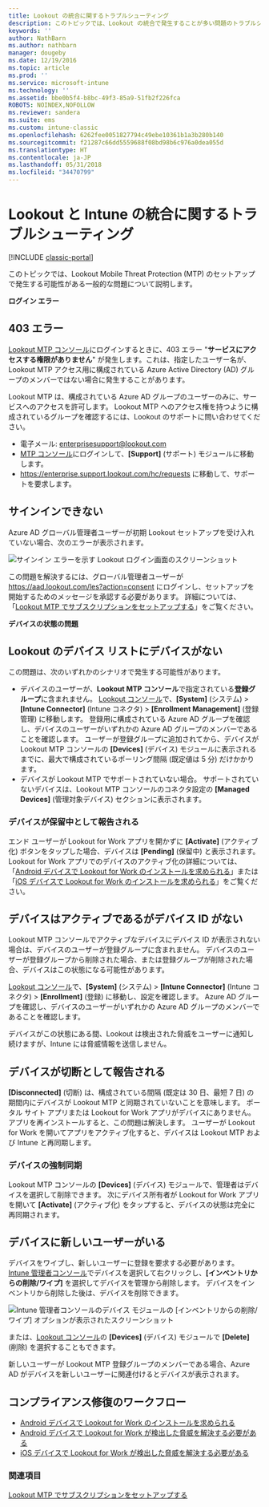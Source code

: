 ```yaml
---
title: Lookout の統合に関するトラブルシューティング
description: このトピックでは、Lookout の統合で発生することが多い問題のトラブルシューティングについて説明します
keywords: ''
author: NathBarn
ms.author: nathbarn
manager: dougeby
ms.date: 12/19/2016
ms.topic: article
ms.prod: ''
ms.service: microsoft-intune
ms.technology: ''
ms.assetid: bbe0b5f4-b8bc-49f3-85a9-51fb2f226fca
ROBOTS: NOINDEX,NOFOLLOW
ms.reviewer: sandera
ms.suite: ems
ms.custom: intune-classic
ms.openlocfilehash: 6262fee0051827794c49ebe10361b1a3b280b140
ms.sourcegitcommit: f21287c66dd5559688f08bd98b6c976a0dea055d
ms.translationtype: HT
ms.contentlocale: ja-JP
ms.lasthandoff: 05/31/2018
ms.locfileid: "34470799"
---
```

# <a name="troubleshoot-lookout-integration-with-intune"></a>Lookout と Intune の統合に関するトラブルシューティング

[!INCLUDE [classic-portal](../includes/classic-portal.md)]

このトピックでは、Lookout Mobile Threat Protection (MTP) のセットアップで発生する可能性がある一般的な問題について説明します。

**ログイン エラー**

## <a name="403-errors"></a>403 エラー
[Lookout MTP コンソール](https://aad.lookout.com)にログインするときに、403 エラー "**サービスにアクセスする権限がありません**" が発生します。これは、指定したユーザー名が、Lookout MTP アクセス用に構成されている Azure Active Directory (AD) グループのメンバーではない場合に発生することがあります。

Lookout MTP は、構成されている Azure AD グループのユーザーのみに、サービスへのアクセスを許可します。 Lookout MTP へのアクセス権を持つように構成されているグループを確認するには、Lookout のサポートに問い合わせてください。

* 電子メール: enterprisesupport@lookout.com
* [MTP コンソール](http://aad.lookout.com)にログインして、**[Support]** (サポート) モジュールに移動します。
* <https://enterprise.support.lookout.com/hc/requests> に移動して、サポートを要求します。

## <a name="unable-to-sign-in"></a>サインインできない
Azure AD グローバル管理者ユーザーが初期 Lookout セットアップを受け入れていない場合、次のエラーが表示されます。

![サインイン エラーを示す Lookout ログイン画面のスクリーンショット](../media/mtp/lookout-mtp-consent-not-accepted-error.png)

この問題を解決するには、グローバル管理者ユーザーが https://aad.lookout.com/les?action=consent にログインし、セットアップを開始するためのメッセージを承認する必要があります。 詳細については、「[Lookout MTP でサブスクリプションをセットアップする](../deploy-use/setup-your-lookout-mtd-subscription.md)」をご覧ください。

**デバイスの状態の問題**

## <a name="device-missing-from-lookout-device-list"></a>Lookout のデバイス リストにデバイスがない

この問題は、次のいずれかのシナリオで発生する可能性があります。
* デバイスのユーザーが、**Lookout MTP コンソール**で指定されている**登録グループ**に含まれません。  [Lookout コンソール](http://aad.lookout.com)で、**[System]** (システム) > **[Intune Connector]** (Intune コネクタ) > **[Enrollment Management]** (登録管理) に移動します。  登録用に構成されている Azure AD グループを確認し、デバイスのユーザーがいずれかの Azure AD グループのメンバーであることを確認します。  ユーザーが登録グループに追加されてから、デバイスが Lookout MTP コンソールの **[Devices]** (デバイス) モジュールに表示されるまでに、最大で構成されているポーリング間隔 (既定値は 5 分) だけかかります。
* デバイスが Lookout MTP でサポートされていない場合。  サポートされていないデバイスは、Lookout MTP コンソールのコネクタ設定の **[Managed Devices]** (管理対象デバイス) セクションに表示されます。

### <a name="device-reported-as-pending"></a>デバイスが**保留中**として報告される

エンド ユーザーが Lookout for Work アプリを開かずに **[Activate]** (アクティブ化) ボタンをタップした場合、デバイスは **[Pending]** (保留中) と表示されます。 Lookout for Work アプリでのデバイスのアクティブ化の詳細については、「[Android デバイスで Lookout for Work のインストールを求められる](http://docs.microsoft.com/intune-user-help/you-are-prompted-to-install-lookout-for-work-android)」または「[iOS デバイスで Lookout for Work のインストールを求められる](https://docs.microsoft.com/intune-user-help/you-are-prompted-to-install-lookout-for-work-ios)」をご覧ください。

## <a name="device-whos-active-but-has-no-device-id"></a>デバイスはアクティブであるがデバイス ID がない
Lookout MTP コンソールでアクティブなデバイスにデバイス ID が表示されない場合は、デバイスのユーザーが登録グループに含まれません。 デバイスのユーザーが登録グループから削除された場合、または登録グループが削除された場合、デバイスはこの状態になる可能性があります。

[Lookout コンソール](http://aad.lookout.com)で、**[System]** (システム) > **[Intune Connector]** (Intune コネクタ) > **[Enrollment]** (登録) に移動し、設定を確認します。  Azure AD グループを確認し、デバイスのユーザーがいずれかの Azure AD グループのメンバーであることを確認します。

デバイスがこの状態にある間、Lookout は検出された脅威をユーザーに通知し続けますが、Intune には脅威情報を送信しません。

## <a name="device-reported-as-disconnected"></a>デバイスが**切断**として報告される

**[Disconnected]** (切断) は、構成されている間隔 (既定は 30 日、最短 7 日) の期間内にデバイスが Lookout MTP と同期されていないことを意味します。 ポータル サイト アプリまたは Lookout for Work アプリがデバイスにありません。 アプリを再インストールすると、この問題は解決します。 ユーザーが Lookout for Work を開いてアプリをアクティブ化すると、デバイスは Lookout MTP および Intune と再同期します。

### <a name="forcing-a-device-sync"></a>デバイスの強制同期
Lookout MTP コンソールの **[Devices]** (デバイス) モジュールで、管理者はデバイスを選択して削除できます。   次にデバイス所有者が Lookout for Work アプリを開いて **[Activate]** (アクティブ化) をタップすると、デバイスの状態は完全に再同期されます。

## <a name="device-has-a-new-user"></a>デバイスに新しいユーザーがいる
デバイスをワイプし、新しいユーザーに登録を要求する必要があります。  [Intune 管理者コンソール](https://manage.microsoft.com)でデバイスを選択して右クリックし、**[インベントリからの削除/ワイプ]** を選択してデバイスを管理から削除します。 デバイスをインベントリから削除した後は、デバイスを削除できます。

![Intune 管理者コンソールのデバイス モジュールの [インベントリからの削除/ワイプ] オプションが表示されたスクリーンショット](../media/mtp/mtp-retire-device-intune-console.png)

または、[Lookout コンソール](http://aad.lookout.com)の **[Devices]** (デバイス) モジュールで **[Delete]** (削除) を選択することもできます。

新しいユーザーが Lookout MTP 登録グループのメンバーである場合、Azure AD がデバイスを新しいユーザーに関連付けるとデバイスが表示されます。

## <a name="compliance-remediation-workflows"></a>コンプライアンス修復のワークフロー
- [Android デバイスで Lookout for Work のインストールを求められる](http://docs.microsoft.com/intune-user-help/you-are-prompted-to-install-lookout-for-work-android)
- [Android デバイスで Lookout for Work が検出した脅威を解決する必要がある](http://docs.microsoft.com/intune-user-help/you-need-to-resolve-a-threat-found-by-lookout-for-work-android)
- [iOS デバイスで Lookout for Work が検出した脅威を解決する必要がある](https://docs.microsoft.com/intune-user-help/you-need-to-resolve-a-threat-found-by-lookout-for-work-ios)


### <a name="see-also"></a>関連項目
[Lookout MTP でサブスクリプションをセットアップする](/intune-classic/deploy-use/set-up-your-subscription-with-lookout-mtp)
